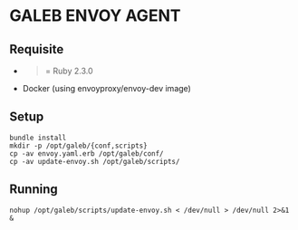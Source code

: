 # GALEB ENVOY AGENT

## Requisite
* >= Ruby 2.3.0
* Docker (using envoyproxy/envoy-dev image)

## Setup
```
bundle install
mkdir -p /opt/galeb/{conf,scripts}
cp -av envoy.yaml.erb /opt/galeb/conf/
cp -av update-envoy.sh /opt/galeb/scripts/
```

## Running
```
nohup /opt/galeb/scripts/update-envoy.sh < /dev/null > /dev/null 2>&1 &
```
